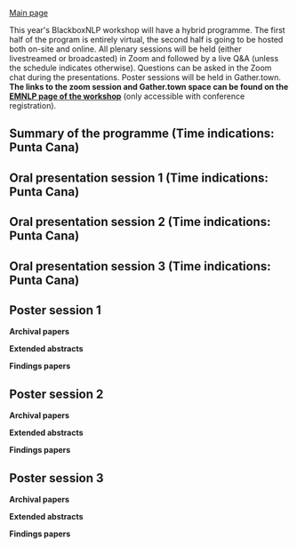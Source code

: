 
[Main page](index.md)

This year's BlackboxNLP workshop will have a hybrid programme. The first half of the program is entirely virtual, 
the second half is going to be hosted both on-site and online. All plenary sessions will be held (either livestreamed or broadcasted) in Zoom
and followed by a live Q&A (unless the schedule indicates otherwise). Questions can be asked in the Zoom chat during the presentations. 
Poster sessions will be held in Gather.town. 
**The links to the zoom session and Gather.town space can be found on the [EMNLP page of the workshop]()** (only accessible with conference registration).

Summary of the programme (Time indications: Punta Cana)
---------------------------

Oral presentation session 1 (Time indications: Punta Cana)
---------------------------

Oral presentation session 2 (Time indications: Punta Cana)
---------------------------

Oral presentation session 3 (Time indications: Punta Cana)
---------------------------

Poster session 1
----------------
**Archival papers**

**Extended abstracts**

**Findings papers**

Poster session 2
----------------
**Archival papers**

**Extended abstracts**

**Findings papers**

Poster session 3
----------------
**Archival papers**

**Extended abstracts**

**Findings papers**

